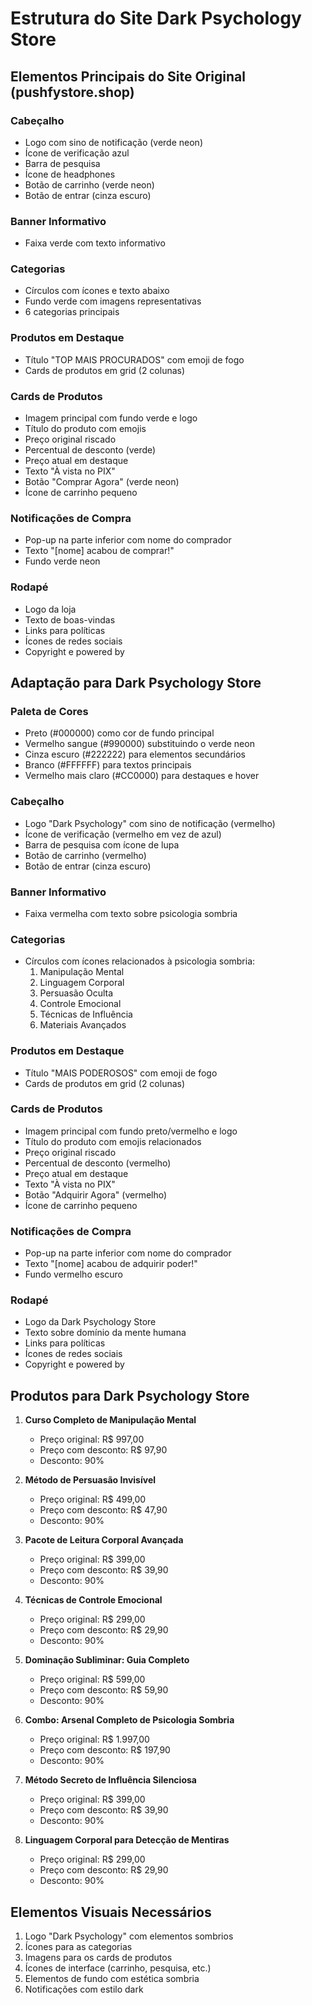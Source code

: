 # Estrutura do Site Dark Psychology Store

## Elementos Principais do Site Original (pushfystore.shop)

### Cabeçalho
- Logo com sino de notificação (verde neon)
- Ícone de verificação azul
- Barra de pesquisa
- Ícone de headphones
- Botão de carrinho (verde neon)
- Botão de entrar (cinza escuro)

### Banner Informativo
- Faixa verde com texto informativo

### Categorias
- Círculos com ícones e texto abaixo
- Fundo verde com imagens representativas
- 6 categorias principais

### Produtos em Destaque
- Título "TOP MAIS PROCURADOS" com emoji de fogo
- Cards de produtos em grid (2 colunas)

### Cards de Produtos
- Imagem principal com fundo verde e logo
- Título do produto com emojis
- Preço original riscado
- Percentual de desconto (verde)
- Preço atual em destaque
- Texto "À vista no PIX"
- Botão "Comprar Agora" (verde neon)
- Ícone de carrinho pequeno

### Notificações de Compra
- Pop-up na parte inferior com nome do comprador
- Texto "[nome] acabou de comprar!"
- Fundo verde neon

### Rodapé
- Logo da loja
- Texto de boas-vindas
- Links para políticas
- Ícones de redes sociais
- Copyright e powered by

## Adaptação para Dark Psychology Store

### Paleta de Cores
- Preto (#000000) como cor de fundo principal
- Vermelho sangue (#990000) substituindo o verde neon
- Cinza escuro (#222222) para elementos secundários
- Branco (#FFFFFF) para textos principais
- Vermelho mais claro (#CC0000) para destaques e hover

### Cabeçalho
- Logo "Dark Psychology" com sino de notificação (vermelho)
- Ícone de verificação (vermelho em vez de azul)
- Barra de pesquisa com ícone de lupa
- Botão de carrinho (vermelho)
- Botão de entrar (cinza escuro)

### Banner Informativo
- Faixa vermelha com texto sobre psicologia sombria

### Categorias
- Círculos com ícones relacionados à psicologia sombria:
  1. Manipulação Mental
  2. Linguagem Corporal
  3. Persuasão Oculta
  4. Controle Emocional
  5. Técnicas de Influência
  6. Materiais Avançados

### Produtos em Destaque
- Título "MAIS PODEROSOS" com emoji de fogo
- Cards de produtos em grid (2 colunas)

### Cards de Produtos
- Imagem principal com fundo preto/vermelho e logo
- Título do produto com emojis relacionados
- Preço original riscado
- Percentual de desconto (vermelho)
- Preço atual em destaque
- Texto "À vista no PIX"
- Botão "Adquirir Agora" (vermelho)
- Ícone de carrinho pequeno

### Notificações de Compra
- Pop-up na parte inferior com nome do comprador
- Texto "[nome] acabou de adquirir poder!"
- Fundo vermelho escuro

### Rodapé
- Logo da Dark Psychology Store
- Texto sobre domínio da mente humana
- Links para políticas
- Ícones de redes sociais
- Copyright e powered by

## Produtos para Dark Psychology Store

1. **Curso Completo de Manipulação Mental**
   - Preço original: R$ 997,00
   - Preço com desconto: R$ 97,90
   - Desconto: 90%

2. **Método de Persuasão Invisível**
   - Preço original: R$ 499,00
   - Preço com desconto: R$ 47,90
   - Desconto: 90%

3. **Pacote de Leitura Corporal Avançada**
   - Preço original: R$ 399,00
   - Preço com desconto: R$ 39,90
   - Desconto: 90%

4. **Técnicas de Controle Emocional**
   - Preço original: R$ 299,00
   - Preço com desconto: R$ 29,90
   - Desconto: 90%

5. **Dominação Subliminar: Guia Completo**
   - Preço original: R$ 599,00
   - Preço com desconto: R$ 59,90
   - Desconto: 90%

6. **Combo: Arsenal Completo de Psicologia Sombria**
   - Preço original: R$ 1.997,00
   - Preço com desconto: R$ 197,90
   - Desconto: 90%

7. **Método Secreto de Influência Silenciosa**
   - Preço original: R$ 399,00
   - Preço com desconto: R$ 39,90
   - Desconto: 90%

8. **Linguagem Corporal para Detecção de Mentiras**
   - Preço original: R$ 299,00
   - Preço com desconto: R$ 29,90
   - Desconto: 90%

## Elementos Visuais Necessários

1. Logo "Dark Psychology" com elementos sombrios
2. Ícones para as categorias
3. Imagens para os cards de produtos
4. Ícones de interface (carrinho, pesquisa, etc.)
5. Elementos de fundo com estética sombria
6. Notificações com estilo dark
